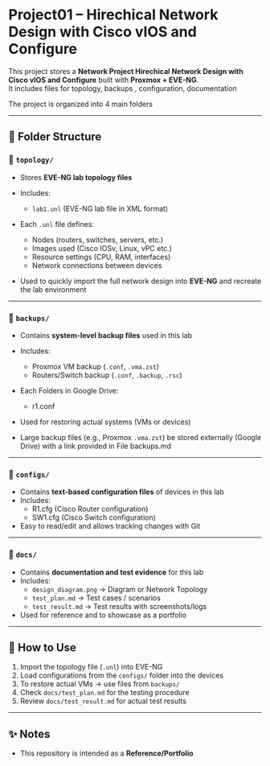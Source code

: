 # Project01 – Hirechical Network Design with Cisco vIOS and Configure

This project stores a **Network Project Hirechical Network Design with Cisco vIOS and Configure** built with **Proxmox + EVE-NG**.  
It includes files for topology, backups , configuration, documentation

The project is organized into 4 main folders

---

## 📂 Folder Structure

### 🔹 `topology/`
- Stores **EVE-NG lab topology files**  
- Includes:
  - `lab1.unl` (EVE-NG lab file in XML format)  

- Each `.unl` file defines:
  - Nodes (routers, switches, servers, etc.)  
  - Images used (Cisco IOSv, Linux, vPC etc.)  
  - Resource settings (CPU, RAM, interfaces)  
  - Network connections between devices  

- Used to quickly import the full network design into **EVE-NG** and recreate the lab environment

---

### 🔹 `backups/`
- Contains **system-level backup files** used in this lab  
- Includes:
  - Proxmox VM backup (`.conf`, `.vma.zst`)  
  - Routers/Switch backup (`.conf`, `.backup`, `.rsc`)  

- Each Folders in Google Drive:
  - r1.conf

- Used for restoring actual systems (VMs or devices)
- Large backup files (e.g., Proxmox `.vma.zst`) be stored externally (Google Drive) with a link provided in File backups.md

---

### 🔹 `configs/`
- Contains **text-based configuration files** of devices in this lab  
- Includes:
  - R1.cfg (Cisco Router configuration)  
  - SW1.cfg (Cisco Switch configuration)  
- Easy to read/edit and allows tracking changes with Git


---

### 🔹 `docs/`
- Contains **documentation and test evidence** for this lab  
- Includes:
  - `design_diagram.png` → Diagram or Network Topology  
  - `test_plan.md` → Test cases / scenarios  
  - `test_result.md` → Test results with screenshots/logs  
- Used for reference and to showcase as a portfolio

---

## 🚀 How to Use
1. Import the topology file (`.unl`) into EVE-NG  
2. Load configurations from the `configs/` folder into the devices  
3. To restore actual VMs  → use files from `backups/`  
4. Check `docs/test_plan.md` for the testing procedure  
5. Review `docs/test_result.md` for actual test results  

---

## ✨ Notes
- This repository is intended as a **Reference/Portfolio**  
